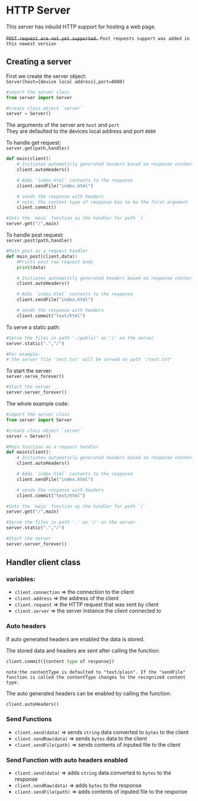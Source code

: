 # HTTP Server

This server has inbuild HTTP support for hosting a web page.

~~`POST request are not yet supported.`~~
`Post requests support was added in this newest version`

## Creating a server
First we create the server object:  
`Server(host={device local address},port=8080)`
```python
#import the server class
from server import Server

#create class object `server`
server = Server()
```
The arguments of the server are `host` and `port`   
They are defaulted to the devices local address and port `8080`

To handle get request:   
`server.get(path,handler)`

```python
def main(client):
    # Initiates automaticly generated headers based on response content
    client.autoHeaders()

    # Adds `index.html` contents to the response
    client.sendFile("index.html")

    # sends the response with headers
    # note: the content type of response has to be the first argument
    client.commit()

#Sets the `main` function as the handler for path `/`
server.get("/",main)
```

To handle post request:   
`server.post(path,handler)`

```python
#Main post as a request handler
def main_post(client,data):
    #Prints post raw request body
    print(data)

    # Initiates automaticly generated headers based on response content
    client.autoHeaders()

    # Adds `index.html` contents to the response
    client.sendFile("index.html")

    # sends the response with headers
    client.commit("text/html")
```

To serve a static path:
```python
#Serve the files in path './public' as '/' on the server
server.static(".","/")

#For example:
# the server file 'test.txt' will be served on path '/test.txt'
```

To start the server:  
`server.serve_forever()`
```python
#Start the server
server.server_forever()
```

The whole example code:
```python
#import the server class
from server import Server

#create class object `server`
server = Server()

#Main function as a request handler
def main(client):
    # Initiates automaticly generated headers based on response content
    client.autoHeaders()

    # Adds `index.html` contents to the response
    client.sendFile("index.html")

    # sends the response with headers
    client.commit("text/html")

#Sets the `main` function as the handler for path `/`
server.get("/",main)

#Serve the files in path '.' as '/' on the server
server.static(".","/")

#Start the server
server.server_forever()
```

## Handler client class

### variables:

- `client.connection` => the connection to the client
- `client.address` => the address of the client
- `client.request` => the HTTP request that was sent by client
- `client.server` => the server instance the client connected to

### Auto headers
If auto generated headers are enabled the data is stored. 

The stored data and headers are sent after calling the function:   
```python
client.commit({content type of response})
```
`note:the contentType is defaulted to "text/plain". If the "sendFile" function is called the contentType changes to the recognized content type.`

The auto generated headers can be enabled by calling the function:   
```python
client.autoHeaders()
```

### Send Functions

- `client.send(data)` => sends `string` data converted to `bytes` to the client
- `client.sendRaw(data)` => sends `bytes` data to the client
- `client.sendFile(path)` => sends contents of inputed file to the client

### Send Function with auto headers enabled

- `client.send(data)` => adds `string` data converted to `bytes` to the response
- `client.sendRaw(data)` => adds `bytes` to the response
- `client.sendFile(path)` => adds contents of inputed file to the response